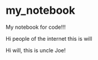 # my_notebook
My notebook for code!!!

Hi people of the internet
this is will

Hi will, this is uncle Joe!
